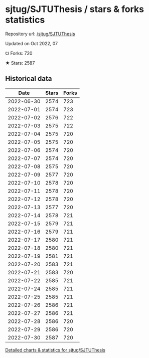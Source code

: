 # sjtug/SJTUThesis / stars & forks statistics

Repository url: [/sjtug/SJTUThesis](https://github.com/sjtug/SJTUThesis)

Updated on Oct 2022, 07

☋ Forks: 720

★ Stars: 2587

## Historical data
| Date | Stars | Forks |
|------|-------|-------|
| 2022-06-30 | 2574 | 723 | 
| 2022-07-01 | 2574 | 723 | 
| 2022-07-02 | 2576 | 722 | 
| 2022-07-03 | 2575 | 722 | 
| 2022-07-04 | 2575 | 720 | 
| 2022-07-05 | 2575 | 720 | 
| 2022-07-06 | 2574 | 720 | 
| 2022-07-07 | 2574 | 720 | 
| 2022-07-08 | 2575 | 720 | 
| 2022-07-09 | 2577 | 720 | 
| 2022-07-10 | 2578 | 720 | 
| 2022-07-11 | 2578 | 720 | 
| 2022-07-12 | 2578 | 720 | 
| 2022-07-13 | 2577 | 720 | 
| 2022-07-14 | 2578 | 721 | 
| 2022-07-15 | 2579 | 721 | 
| 2022-07-16 | 2579 | 721 | 
| 2022-07-17 | 2580 | 721 | 
| 2022-07-18 | 2580 | 721 | 
| 2022-07-19 | 2581 | 721 | 
| 2022-07-20 | 2583 | 721 | 
| 2022-07-21 | 2583 | 720 | 
| 2022-07-22 | 2585 | 721 | 
| 2022-07-24 | 2585 | 721 | 
| 2022-07-25 | 2585 | 721 | 
| 2022-07-26 | 2586 | 721 | 
| 2022-07-27 | 2586 | 721 | 
| 2022-07-28 | 2586 | 720 | 
| 2022-07-29 | 2586 | 720 | 
| 2022-07-30 | 2587 | 720 | 


[Detailed charts & statistics for sjtug/SJTUThesis](https://reviewgithub.com/rep/sjtug/SJTUThesis)
